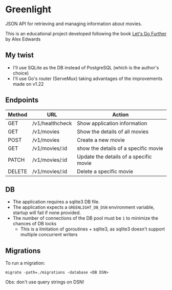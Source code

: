 # Greenlight
JSON API for retrieving and managing information about movies.

This is an educational project developed following the book [Let's Go Further](https://lets-go-further.alexedwards.net/) by Alex Edwards

## My twist
- I'll use SQLite as the DB instead of PostgreSQL (which is the author's choice)
- I'll use Go's router (ServeMux) taking advantages of the improvements made on v1.22

## Endpoints
| Method | URL             | Action                                 |
| ------ | --------------- | -------------------------------------- |
| GET    | /v1/healthcheck | Show application information           |
| GET    | /v1/movies      | Show the details of all movies         |
| POST   | /v1/movies      | Create a new movie                     |
| GET    | /v1/movies/:id  | show the details of a specific movie   |
| PATCH  | /v1/movies/:id  | Update the details of a specific movie |
| DELETE | /v1/movies/:id  | Delete a specific movie                |

## DB 
- The application requires a sqlite3 DB file.
- The application expects a `GREENLIGHT_DB_DSN` environment variable, startup will fail if none provided.
- The number of connections of the DB pool must be `1` to minimize the chances of DB locks
  - This is a limitation of goroutines + sqlite3, as sqlite3 doesn't support multiple concurrent writers

## Migrations
To run a migration:
```shell
migrate -path=./migrations -database <DB DSN> 
```
Obs: don't use query strings on DSN!
